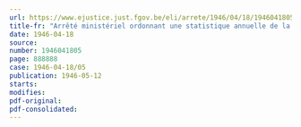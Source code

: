 ```yaml
---
url: https://www.ejustice.just.fgov.be/eli/arrete/1946/04/18/1946041805/justel
title-fr: "Arrêté ministériel ordonnant une statistique annuelle de la production dans l'industrie des huiles végétales et animales"
date: 1946-04-18
source:
number: 1946041805
page: 888888
case: 1946-04-18/05
publication: 1946-05-12
starts:
modifies:
pdf-original:
pdf-consolidated:
---
```



